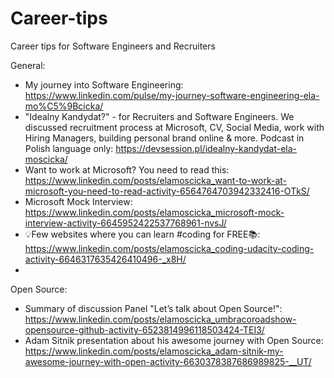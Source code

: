 # Career-tips
Career tips for Software Engineers and Recruiters

General:
* My journey into Software Engineering: https://www.linkedin.com/pulse/my-journey-software-engineering-ela-mo%C5%9Bcicka/  
* "Idealny Kandydat?" - for Recruiters and Software Engineers. We discussed recruitment process at Microsoft, CV, Social Media, work with Hiring Managers, building personal brand online & more. Podcast in Polish language only: https://devsession.pl/idealny-kandydat-ela-moscicka/  
* Want to work at Microsoft? You need to read this: https://www.linkedin.com/posts/elamoscicka_want-to-work-at-microsoft-you-need-to-read-activity-6564764703942332416-OTkS/  
* Microsoft Mock Interview: https://www.linkedin.com/posts/elamoscicka_microsoft-mock-interview-activity-6645952422537768961-nvsJ/  
* 💡Few websites where you can learn #coding for FREE📚: https://www.linkedin.com/posts/elamoscicka_coding-udacity-coding-activity-6646317635426410496-_x8H/  
* 


Open Source:
* Summary of discussion Panel "Let’s talk about Open Source!": https://www.linkedin.com/posts/elamoscicka_umbracoroadshow-opensource-github-activity-6523814996118503424-TEI3/  
* Adam Sitnik presentation about his awesome journey with Open Source: https://www.linkedin.com/posts/elamoscicka_adam-sitnik-my-awesome-journey-with-open-activity-6630378387686989825-__UT/  




